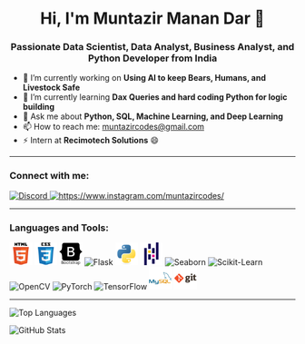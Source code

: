 <h1 align="center">Hi, I'm Muntazir Manan Dar 👋</h1>
<h3 align="center">Passionate Data Scientist, Data Analyst, Business Analyst, and Python Developer from India</h3>

- 🔭 I’m currently working on **Using AI to keep Bears, Humans, and Livestock Safe**
- 🌱 I’m currently learning **Dax Queries and hard coding Python for logic building**
- 💬 Ask me about **Python, SQL, Machine Learning, and Deep Learning**
- 📫 How to reach me: [muntazircodes@gmail.com](mailto:muntazircodes@gmail.com)
- ⚡ Intern at **Recimotech Solutions** 😄
<hr>
<h3 align="left">Connect with me:</h3>
<p align="left">
  <a href="https://discord.gg/4W6RHKJK" target="_blank">
    <img src="https://raw.githubusercontent.com/rahuldkjain/github-profile-readme-generator/master/src/images/icons/Social/discord.svg" alt="Discord" height="30" width="40"/>
  </a>
  <a href="https://instagram.com/https://www.instagram.com/muntazircodes/" target="blank"><img  src="https://www.vectorlogo.zone/logos/instagram/instagram-icon.svg" alt="https://www.instagram.com/muntazircodes/" height="30" width="40" /></a>
</p>
<hr>
<h3 align="left">Languages and Tools:</h3>
<p align="left">
   <img src="https://raw.githubusercontent.com/devicons/devicon/master/icons/html5/html5-original-wordmark.svg" alt="HTML5" width="40" height="40"/> 
   <img src="https://raw.githubusercontent.com/devicons/devicon/master/icons/css3/css3-original-wordmark.svg" alt="CSS3" width="40" height="40"/> 
   <img src="https://raw.githubusercontent.com/devicons/devicon/master/icons/bootstrap/bootstrap-plain-wordmark.svg" alt="Bootstrap" width="40" height="40"/> 
   <img src="https://www.vectorlogo.zone/logos/pocoo_flask/pocoo_flask-icon.svg" alt="Flask" width="40" height="40"/> 
   <img src="https://raw.githubusercontent.com/devicons/devicon/master/icons/python/python-original.svg" alt="Python" width="40" height="40"/> 
   <img src="https://raw.githubusercontent.com/devicons/devicon/2ae2a900d2f041da66e950e4d48052658d850630/icons/pandas/pandas-original.svg" alt="Pandas" width="40" height="40"/> 
   <img src="https://seaborn.pydata.org/_images/logo-mark-lightbg.svg" alt="Seaborn" width="40" height="40"/> 
   <img src="https://upload.wikimedia.org/wikipedia/commons/0/05/Scikit_learn_logo_small.svg" alt="Scikit-Learn" width="40" height="40"/> 
   <img src="https://www.vectorlogo.zone/logos/opencv/opencv-icon.svg" alt="OpenCV" width="40" height="40"/> 
   <img src="https://www.vectorlogo.zone/logos/pytorch/pytorch-icon.svg" alt="PyTorch" width="40" height="40"/> 
   <img src="https://www.vectorlogo.zone/logos/tensorflow/tensorflow-icon.svg" alt="TensorFlow" width="40" height="40"/> 
   <img src="https://raw.githubusercontent.com/devicons/devicon/master/icons/mysql/mysql-original-wordmark.svg" alt="mysql" width="40" height="40"/> 
   <img src="https://raw.githubusercontent.com/devicons/devicon/master/icons/git/git-original-wordmark.svg" alt="Git" width="40" height="40"/> 
</p>

<hr>

<p align="left">
  <img src="https://github-readme-stats.vercel.app/api/top-langs?username=muntazircodes&show_icons=true&locale=en&layout=compact" alt="Top Languages" />
</p>

<p align="left">
  <img src="https://github-readme-stats.vercel.app/api?username=muntazircodes&show_icons=true&locale=en" alt="GitHub Stats" />
</p>
